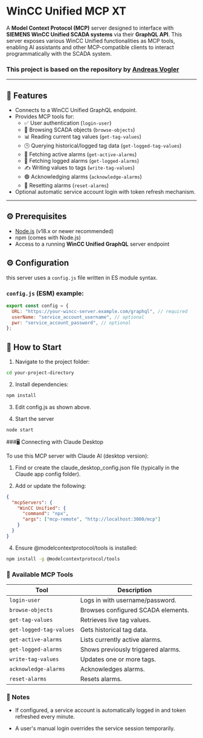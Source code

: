 # WinCC Unified MCP XT

A **Model Context Protocol (MCP)** server designed to interface with **SIEMENS WinCC Unified SCADA systems** via their **GraphQL API**.
This server exposes various WinCC Unified functionalities as MCP tools, enabling AI assistants and other MCP-compatible clients to interact programmatically with the SCADA system.
### This project is based on the repository by [Andreas Vogler](https://github.com/vogler75/winccua-mcp-server)

---

## 🔧 Features

- Connects to a WinCC Unified GraphQL endpoint.
- Provides MCP tools for:
  - ✅ User authentication (`login-user`)
  - 📂 Browsing SCADA objects (`browse-objects`)
  - 📊 Reading current tag values (`get-tag-values`)
  - 🕒 Querying historical/logged tag data (`get-logged-tag-values`)
  - 🚨 Fetching active alarms (`get-active-alarms`)
  - 📁 Fetching logged alarms (`get-logged-alarms`)
  - ✍️ Writing values to tags (`write-tag-values`)
  - 🟢 Acknowledging alarms (`acknowledge-alarms`)
  - 🔄 Resetting alarms (`reset-alarms`)
- Optional automatic service account login with token refresh mechanism.

---

## ⚙️ Prerequisites

- [Node.js](https://nodejs.org/) (v18.x or newer recommended)
- npm (comes with Node.js)
- Access to a running **WinCC Unified GraphQL** server endpoint

## ⚙️ Configuration

this server uses a `config.js` file written in ES module syntax.

### `config.js` (ESM) example:

```js
export const config = {
  URL: "https://your-wincc-server.example.com/graphql", // required
  userName: "service_account_username", // optional
  pwr: "service_account_password", // optional
};
```

## 🚀 How to Start

1. Navigate to the project folder:

```bash
cd your-project-directory
```

2. Install dependencies:

```bash
npm install
```

3. Edit config.js as shown above.

4. Start the server

```bash
node start
```

###🖥️ Connecting with Claude Desktop

To use this MCP server with Claude AI (desktop version):

1. Find or create the claude_desktop_config.json file
   (typically in the Claude app config folder).

2. Add or update the following:

```json
{
  "mcpServers": {
    "WinCC Unified": {
      "command": "npx",
      "args": ["mcp-remote", "http://localhost:3000/mcp"]
    }
  }
}
```

4. Ensure @modelcontextprotocol/tools is installed:

```bash
npm install -g @modelcontextprotocol/tools
```

### 🧰 Available MCP Tools

| Tool                    | Description                        |
| ----------------------- | ---------------------------------- |
| `login-user`            | Logs in with username/password.    |
| `browse-objects`        | Browses configured SCADA elements. |
| `get-tag-values`        | Retrieves live tag values.         |
| `get-logged-tag-values` | Gets historical tag data.          |
| `get-active-alarms`     | Lists currently active alarms.     |
| `get-logged-alarms`     | Shows previously triggered alarms. |
| `write-tag-values`      | Updates one or more tags.          |
| `acknowledge-alarms`    | Acknowledges alarms.               |
| `reset-alarms`          | Resets alarms.                     |

### 📝 Notes

- If configured, a service account is automatically logged in and token refreshed every minute.

- A user's manual login overrides the service session temporarily.
